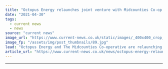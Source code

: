 ```yaml
---
title: "Octopus Energy relaunches joint venture with Midcounties Co-op as Younity"
date: "2021-04-30"
tags: 
  - current news
  - news
source: "current news"
image_url: "https://www.current-news.co.uk/static/images/_400x400_crop_center-center/Octopus_and_Co-op_-_4_small-image-Octopus.jpg"
image_fp: "/assets/img/post_thumbnails/89.jpg"
lead: "​Octopus Energy and The Midcounties Co-operative are relaunching their community energy joint venture as Younity."
article_url: "https://www.current-news.co.uk/news/octopus-energy-relaunches-joint-venture-with-midcounties-co-op-as-younity?utm_source=rss-feeds&utm_medium=rss&utm_campaign=rss"
---
```


---

